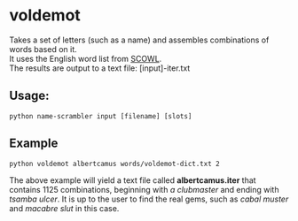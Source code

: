 # voldemot

Takes a set of letters (such as a name) and assembles combinations of words based on it.  
It uses the English word list from [SCOWL](http://wordlist.aspell.net/).  
The results are output to a text file: [input]-iter.txt

## Usage:

`python name-scrambler input [filename] [slots]`

## Example

`python voldemot albertcamus words/voldemot-dict.txt 2`

The above example will yield a text file called **albertcamus.iter** that contains 1125 combinations, beginning with _a clubmaster_ and ending with _tsamba ulcer_. It is up to the user to find the real gems, such as _cabal muster_ and _macabre slut_ in this case. 